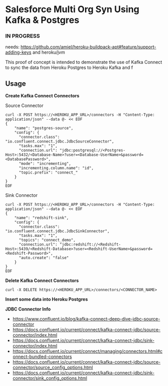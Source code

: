 # Salesforce Multi Org Syn Using Kafka & Postgres


### IN PROGRESS

needs: https://github.com/amiel/heroku-buildpack-apt#feature/support-adding-keys
  and  heroku/jvm

This proof of concept is intended to demonstrate the use of Kafka Connect to sync the data from Heroku Postgres to Heroku Kafka and f
## Usage

**Create Kafka Connect Connectors**

Source Connector 

```
curl -X POST https://<HEROKU_APP_URL>/connectors -H "Content-Type: application/json" --data @- << EOF
{
    "name": "postgres-source",
    "config": {
      "connector.class": "io.confluent.connect.jdbc.JdbcSourceConnector",
      "tasks.max": "1",      
      "connection.url": "jdbc:postgresql://<Postgres-Host>:5432/<Database-Name>?user=<Database-UserName>&password=<DatabasePassword>",
      "mode": "incrementing",
      "incrementing.column.name": "id",
      "topic.prefix": "connect_"      
    }
}
EOF
```

Sink Connector 

```
curl -X POST https://<HEROKU_APP_URL>/connectors -H "Content-Type: application/json" --data @- << EOF
{
    "name": "redshift-sink",
    "config": {
      "connector.class": "io.confluent.connect.jdbc.JdbcSinkConnector",
      "tasks.max": "1",
      "topics": "connect_demo",
      "connection.url": "jdbc:redshift://<Redshift-Host>:5439/<Redshift-Database>?user=<Redshift-UserName>&password=<Redshift-Password>",
      "auto.create": "false"
    }
}
EOF
```

**Delete Kafka Connect Connectors**

```
curl -X DELETE https://<HEROKU_APP_URL>/connectors/<CONNECTOR_NAME> 
```

**Insert some data into Heroku Postgres**


**JDBC Connector Info**
- https://www.confluent.io/blog/kafka-connect-deep-dive-jdbc-source-connector
- https://docs.confluent.io/current/connect/kafka-connect-jdbc/source-connector/index.html
- https://docs.confluent.io/current/connect/kafka-connect-jdbc/sink-connector/index.html
- https://docs.confluent.io/current/connect/managing/connectors.html#connect-bundled-connectors
- https://docs.confluent.io/current/connect/kafka-connect-jdbc/source-connector/source_config_options.html
- https://docs.confluent.io/current/connect/kafka-connect-jdbc/sink-connector/sink_config_options.html






